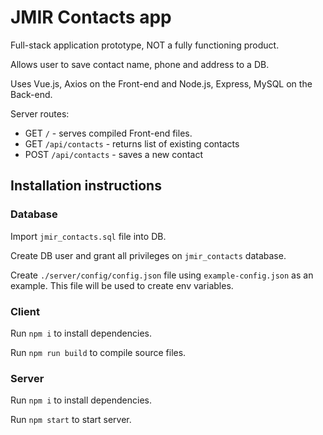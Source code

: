 # JMIR Contacts app
Full-stack application prototype, NOT a fully functioning product.

Allows user to save contact name, phone and address to a DB.

Uses Vue.js, Axios on the Front-end and Node.js, Express, MySQL on the Back-end.

Server routes:
* GET `/` - serves compiled Front-end files.
* GET `/api/contacts` - returns list of existing contacts
* POST `/api/contacts` - saves a new contact  


## Installation instructions

### Database
Import `jmir_contacts.sql` file into DB.

Create DB user and grant all privileges on `jmir_contacts` database. 

Create `./server/config/config.json` file using `example-config.json` as an example. This file will be used to create env variables.

### Client
Run `npm i` to install dependencies.

Run `npm run build` to compile source files.

### Server
Run `npm i` to install dependencies.

Run `npm start` to start server.
